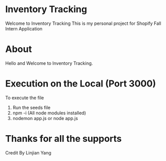 # Inventory Tracking
Welcome to Inventory Tracking
This is my personal project for Shopify Fall Intern Application

# About 
Hello and Welcome to Inventory Tracking. 

# Execution on the Local (Port 3000)
To execute the file 
1. Run the seeds file
2. npm -i (All node modules installed)
3. nodemon app.js or node app.js

# Thanks for all the supports

Credit By Linjian Yang 
